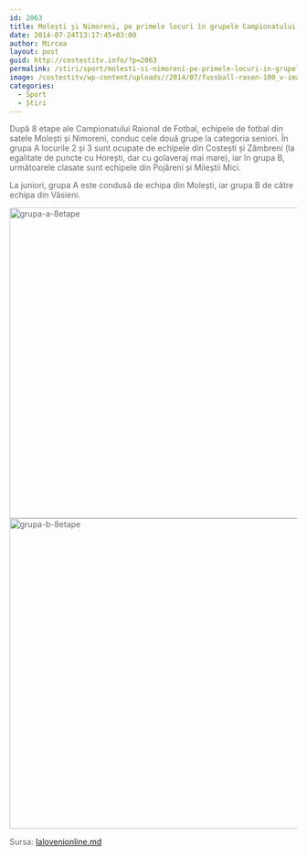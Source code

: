 ```yaml
---
id: 2063
title: Molești și Nimoreni, pe primele locuri în grupele Campionatului raional de Fotbal
date: 2014-07-24T13:17:45+03:00
author: Mircea
layout: post
guid: http://costestitv.info/?p=2063
permalink: /stiri/sport/molesti-si-nimoreni-pe-primele-locuri-in-grupele-campionatului-raional-de-fotbal/
image: /costestitv/wp-content/uploads//2014/07/fussball-rasen-100_v-image853_-7ce44e292721619ab1c1077f6f262a89f55266d7.jpg
categories:
  - Sport
  - Știri
---
```

<p style="color: #666666;">
  După 8 etape ale Campionatului Raional de Fotbal, echipele de fotbal din satele Molești și Nimoreni, conduc cele două grupe la categoria seniori. În grupa A locurile 2 și 3 sunt ocupate de echipele din Costești și Zâmbreni (la egalitate de puncte cu Horești, dar cu golaveraj mai mare), iar în grupa B, următoarele clasate sunt echipele din Pojăreni și Mileștii Mici.<!--more-->
</p>

<p style="color: #666666;">
  La juniori, grupa A este condusă de echipa din Molești, iar grupa B de către echipa din Văsieni.
</p>

<p style="color: #666666;">
  <img class="juimage jumargin-right: 8px; margin-bottom: 1px; noimage" src="http://ialovenionline.md/images/stories/articole/2014/grupa-a-8etape.jpg" alt="grupa-a-8etape" width="539" height="544" /><img class="juimage jumargin-right: 8px; margin-bottom: 1px; noimage" src="http://ialovenionline.md/images/stories/articole/2014/grupa-b-8etape.jpg" alt="grupa-b-8etape" width="544" height="544" />
</p>

<p style="color: #666666;">
  Sursa: <a href="http://ialovenionline.md" target="_blank">Ialovenionline.md</a>
</p>